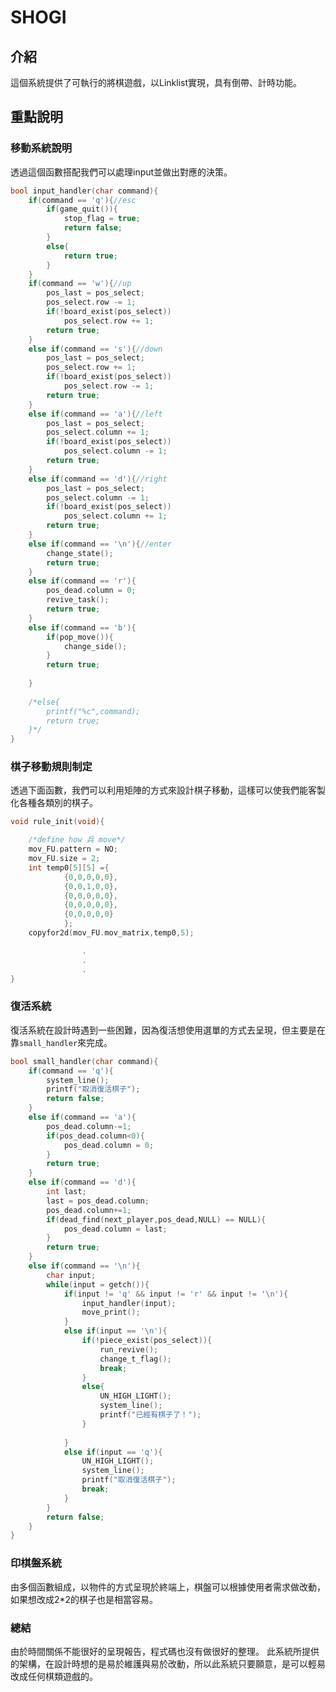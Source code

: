 # **SHOGI**
## **介紹**
這個系統提供了可執行的將棋遊戲，以Linklist實現，具有倒帶、計時功能。
## **重點說明**
### **移動系統說明**
透過這個函數搭配我們可以處理input並做出對應的決策。
```C
bool input_handler(char command){
	if(command == 'q'){//esc
		if(game_quit()){
			stop_flag = true;
			return false;
		}
		else{
			return true;
		}
	}
	if(command == 'w'){//up
		pos_last = pos_select;
		pos_select.row -= 1;
		if(!board_exist(pos_select))
			pos_select.row += 1;
		return true;
	}
	else if(command == 's'){//down
		pos_last = pos_select;
		pos_select.row += 1;
		if(!board_exist(pos_select))
			pos_select.row -= 1;
		return true;
	}
	else if(command == 'a'){//left
		pos_last = pos_select;
		pos_select.column += 1;
		if(!board_exist(pos_select))
			pos_select.column -= 1;
		return true;
	}
	else if(command == 'd'){//right
		pos_last = pos_select;
		pos_select.column -= 1;
		if(!board_exist(pos_select))
			pos_select.column += 1;
		return true;
	}
	else if(command == '\n'){//enter
		change_state();
		return true;
	}
	else if(command == 'r'){
		pos_dead.column = 0;
		revive_task();
		return true;
	}
	else if(command == 'b'){
		if(pop_move()){
			change_side();
		}
		return true;
	
	}
	
	/*else{
		printf("%c",command);
		return true;
	}*/
}
```
### **棋子移動規則制定**
透過下面函數，我們可以利用矩陣的方式來設計棋子移動，這樣可以使我們能客製化各種各類別的棋子。
```C
void rule_init(void){

	/*define how 兵 move*/
	mov_FU.pattern = NO;
	mov_FU.size = 2;
	int temp0[5][5] ={
			{0,0,0,0,0},
			{0,0,1,0,0},
			{0,0,0,0,0},
			{0,0,0,0,0},
			{0,0,0,0,0}
			}; 
	copyfor2d(mov_FU.mov_matrix,temp0,5);

				.	
                .
                .
}
```
### **復活系統**
復活系統在設計時遇到一些困難，因為復活想使用選單的方式去呈現，但主要是在靠```small_handler```來完成。
```C
bool small_handler(char command){
	if(command == 'q'){
		system_line();
		printf("取消復活棋子");
		return false;
	}
	else if(command == 'a'){
		pos_dead.column-=1;
		if(pos_dead.column<0){
			pos_dead.column = 0;
		}
		return true;
	}
	else if(command == 'd'){
		int last;
		last = pos_dead.column;
		pos_dead.column+=1;
		if(dead_find(next_player,pos_dead,NULL) == NULL){
			pos_dead.column = last;
		}
		return true;
	}
	else if(command == '\n'){
		char input;
		while(input = getch()){
			if(input != 'q' && input != 'r' && input != '\n'){
				input_handler(input);
				move_print();
			}
			else if(input == '\n'){
				if(!piece_exist(pos_select)){
					run_revive();
					change_t_flag();
					break;
				}
				else{
					UN_HIGH_LIGHT();
					system_line();
					printf("已經有棋子了！");
				}
				
			}
			else if(input == 'q'){
				UN_HIGH_LIGHT();
				system_line();
				printf("取消復活棋子");
				break;
			}
		}
		return false;
	}
}
```
### **印棋盤系統**
由多個函數組成，以物件的方式呈現於終端上，棋盤可以根據使用者需求做改動，如果想改成2*2的棋子也是相當容易。

### **總結**
由於時間關係不能很好的呈現報告，程式碼也沒有做很好的整理。
此系統所提供的架構，在設計時想的是易於維護與易於改動，所以此系統只要願意，是可以輕易改成任何棋類遊戲的。
